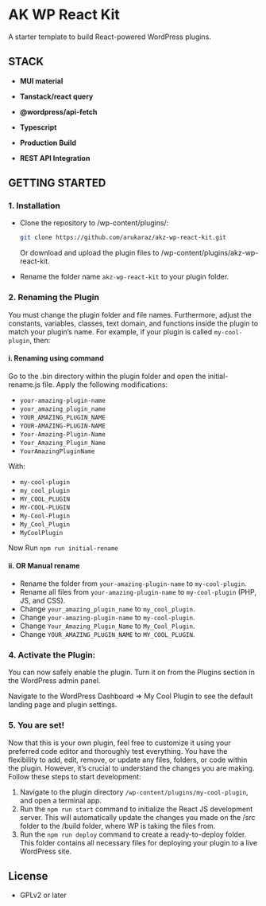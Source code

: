 # AK WP React Kit

A starter template to build React-powered WordPress plugins.

## STACK

- **MUI material**

- **Tanstack/react query**

- **@wordpress/api-fetch**

- **Typescript**

- **Production Build**

- **REST API Integration**

## GETTING STARTED

### 1. Installation

- Clone the repository to /wp-content/plugins/:

  ```sh
  git clone https://github.com/arukaraz/akz-wp-react-kit.git
  ```

  Or download and upload the plugin files to /wp-content/plugins/akz-wp-react-kit.

- Rename the folder name `akz-wp-react-kit` to your plugin folder.


### 2. Renaming the Plugin

You must change the plugin folder and file names. Furthermore, adjust the constants, variables, classes, text domain, and functions inside the plugin to match your plugin’s name. For example, if your plugin is called `my-cool-plugin`, then:

#### i. Renaming using command

Go to the .bin directory within the plugin folder and open the initial-rename.js file. Apply the following modifications:

- `your-amazing-plugin-name`
- `your_amazing_plugin_name`
- `YOUR_AMAZING_PLUGIN_NAME`
- `YOUR-AMAZING-PLUGIN-NAME`
- `Your-Amazing-Plugin-Name`
- `Your_Amazing_Plugin_Name`
- `YourAmazingPluginName`

With:

- `my-cool-plugin`
- `my_cool_plugin`
- `MY_COOL_PLUGIN`
- `MY-COOL-PLUGIN`
- `My-Cool-Plugin`
- `My_Cool_Plugin`
- `MyCoolPlugin`


Now Run `npm run initial-rename`

#### ii. OR Manual rename

- Rename the folder from `your-amazing-plugin-name` to `my-cool-plugin`.
- Rename all files from `your-amazing-plugin-name` to `my-cool-plugin` (PHP, JS, and CSS).
- Change `your_amazing_plugin_name` to `my_cool_plugin`.
- Change `your-amazing-plugin-name` to `my-cool-plugin`.
- Change `Your_Amazing_Plugin_Name` to `My_Cool_Plugin`.
- Change `YOUR_AMAZING_PLUGIN_NAME` to `MY_COOL_PLUGIN`.

### 4. Activate the Plugin:

You can now safely enable the plugin. Turn it on from the Plugins section in the WordPress admin panel.

Navigate to the WordPress Dashboard => My Cool Plugin to see the default landing page and plugin settings.

### 5. You are set!

Now that this is your own plugin, feel free to customize it using your preferred code editor and thoroughly test everything. You have the flexibility to add, edit, remove, or update any files, folders, or code within the plugin. However, it’s crucial to understand the changes you are making. Follow these steps to start development:

1. Navigate to the plugin directory `/wp-content/plugins/my-cool-plugin`, and open a terminal app.
2. Run the `npm run start` command to initialize the React JS development server. This will automatically update the changes you made on the /src folder to the /build folder, where WP is taking the files from.
3. Run the `npm run deploy` command to create a ready-to-deploy folder. This folder contains all necessary files for deploying your plugin to a live WordPress site.


## License

- GPLv2 or later